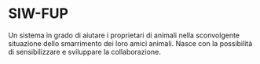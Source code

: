 # SIW-FUP
 Un sistema in grado di aiutare i proprietari di animali nella sconvolgente situazione dello smarrimento dei loro amici animali. Nasce con la possibilità di sensibilizzare e sviluppare la collaborazione.
